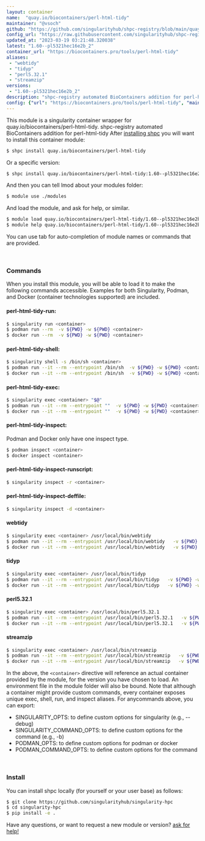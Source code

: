 ```yaml
---
layout: container
name:  "quay.io/biocontainers/perl-html-tidy"
maintainer: "@vsoch"
github: "https://github.com/singularityhub/shpc-registry/blob/main/quay.io/biocontainers/perl-html-tidy/container.yaml"
config_url: "https://raw.githubusercontent.com/singularityhub/shpc-registry/main/quay.io/biocontainers/perl-html-tidy/container.yaml"
updated_at: "2023-03-19 03:21:48.320038"
latest: "1.60--pl5321hec16e2b_2"
container_url: "https://biocontainers.pro/tools/perl-html-tidy"
aliases:
 - "webtidy"
 - "tidyp"
 - "perl5.32.1"
 - "streamzip"
versions:
 - "1.60--pl5321hec16e2b_2"
description: "shpc-registry automated BioContainers addition for perl-html-tidy"
config: {"url": "https://biocontainers.pro/tools/perl-html-tidy", "maintainer": "@vsoch", "description": "shpc-registry automated BioContainers addition for perl-html-tidy", "latest": {"1.60--pl5321hec16e2b_2": "sha256:fc01f4bae989e73eb07fd6c4c6dfc2dacce6c1d3eed6a8fdb21c87f9934ba691"}, "tags": {"1.60--pl5321hec16e2b_2": "sha256:fc01f4bae989e73eb07fd6c4c6dfc2dacce6c1d3eed6a8fdb21c87f9934ba691"}, "docker": "quay.io/biocontainers/perl-html-tidy", "aliases": {"webtidy": "/usr/local/bin/webtidy", "tidyp": "/usr/local/bin/tidyp", "perl5.32.1": "/usr/local/bin/perl5.32.1", "streamzip": "/usr/local/bin/streamzip"}}
---
```


This module is a singularity container wrapper for quay.io/biocontainers/perl-html-tidy.
shpc-registry automated BioContainers addition for perl-html-tidy
After [installing shpc](#install) you will want to install this container module:


```bash
$ shpc install quay.io/biocontainers/perl-html-tidy
```

Or a specific version:

```bash
$ shpc install quay.io/biocontainers/perl-html-tidy:1.60--pl5321hec16e2b_2
```

And then you can tell lmod about your modules folder:

```bash
$ module use ./modules
```

And load the module, and ask for help, or similar.

```bash
$ module load quay.io/biocontainers/perl-html-tidy/1.60--pl5321hec16e2b_2
$ module help quay.io/biocontainers/perl-html-tidy/1.60--pl5321hec16e2b_2
```

You can use tab for auto-completion of module names or commands that are provided.

<br>

### Commands

When you install this module, you will be able to load it to make the following commands accessible.
Examples for both Singularity, Podman, and Docker (container technologies supported) are included.

#### perl-html-tidy-run:

```bash
$ singularity run <container>
$ podman run --rm  -v ${PWD} -w ${PWD} <container>
$ docker run --rm  -v ${PWD} -w ${PWD} <container>
```

#### perl-html-tidy-shell:

```bash
$ singularity shell -s /bin/sh <container>
$ podman run --it --rm --entrypoint /bin/sh  -v ${PWD} -w ${PWD} <container>
$ docker run --it --rm --entrypoint /bin/sh  -v ${PWD} -w ${PWD} <container>
```

#### perl-html-tidy-exec:

```bash
$ singularity exec <container> "$@"
$ podman run --it --rm --entrypoint ""  -v ${PWD} -w ${PWD} <container> "$@"
$ docker run --it --rm --entrypoint ""  -v ${PWD} -w ${PWD} <container> "$@"
```

#### perl-html-tidy-inspect:

Podman and Docker only have one inspect type.

```bash
$ podman inspect <container>
$ docker inspect <container>
```

#### perl-html-tidy-inspect-runscript:

```bash
$ singularity inspect -r <container>
```

#### perl-html-tidy-inspect-deffile:

```bash
$ singularity inspect -d <container>
```


#### webtidy

```bash
$ singularity exec <container> /usr/local/bin/webtidy
$ podman run --it --rm --entrypoint /usr/local/bin/webtidy   -v ${PWD} -w ${PWD} <container> -c " $@"
$ docker run --it --rm --entrypoint /usr/local/bin/webtidy   -v ${PWD} -w ${PWD} <container> -c " $@"
```


#### tidyp

```bash
$ singularity exec <container> /usr/local/bin/tidyp
$ podman run --it --rm --entrypoint /usr/local/bin/tidyp   -v ${PWD} -w ${PWD} <container> -c " $@"
$ docker run --it --rm --entrypoint /usr/local/bin/tidyp   -v ${PWD} -w ${PWD} <container> -c " $@"
```


#### perl5.32.1

```bash
$ singularity exec <container> /usr/local/bin/perl5.32.1
$ podman run --it --rm --entrypoint /usr/local/bin/perl5.32.1   -v ${PWD} -w ${PWD} <container> -c " $@"
$ docker run --it --rm --entrypoint /usr/local/bin/perl5.32.1   -v ${PWD} -w ${PWD} <container> -c " $@"
```


#### streamzip

```bash
$ singularity exec <container> /usr/local/bin/streamzip
$ podman run --it --rm --entrypoint /usr/local/bin/streamzip   -v ${PWD} -w ${PWD} <container> -c " $@"
$ docker run --it --rm --entrypoint /usr/local/bin/streamzip   -v ${PWD} -w ${PWD} <container> -c " $@"
```



In the above, the `<container>` directive will reference an actual container provided
by the module, for the version you have chosen to load. An environment file in the
module folder will also be bound. Note that although a container
might provide custom commands, every container exposes unique exec, shell, run, and
inspect aliases. For anycommands above, you can export:

 - SINGULARITY_OPTS: to define custom options for singularity (e.g., --debug)
 - SINGULARITY_COMMAND_OPTS: to define custom options for the command (e.g., -b)
 - PODMAN_OPTS: to define custom options for podman or docker
 - PODMAN_COMMAND_OPTS: to define custom options for the command

<br>

### Install

You can install shpc locally (for yourself or your user base) as follows:

```bash
$ git clone https://github.com/singularityhub/singularity-hpc
$ cd singularity-hpc
$ pip install -e .
```

Have any questions, or want to request a new module or version? [ask for help!](https://github.com/singularityhub/singularity-hpc/issues)